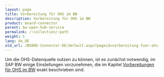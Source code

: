 ```yaml
---
layout: page
title: Vorbereitung für OHS im BW
description: Vorbereitung für OHS im BW
product: board-connector
parent: bw-open-hub-service
permalink: /:collection/:path
weight: 1
lang: de_DE
old_url: /BOARD-Connector-DE/default.aspx?pageid=vorbereitung-fuer-ohs-im-bw
---
```


Um die OHS-Datenquelle nutzen zu können, ist es zunächst notwendig, im SAP BW einige Einstellungen vorzunehmen, die im Kapitel [Vorbereitungen für OHS im BW](../../sap-customizing/vorbereitung-fuer-ohs-im-bw) exakt beschrieben sind.  